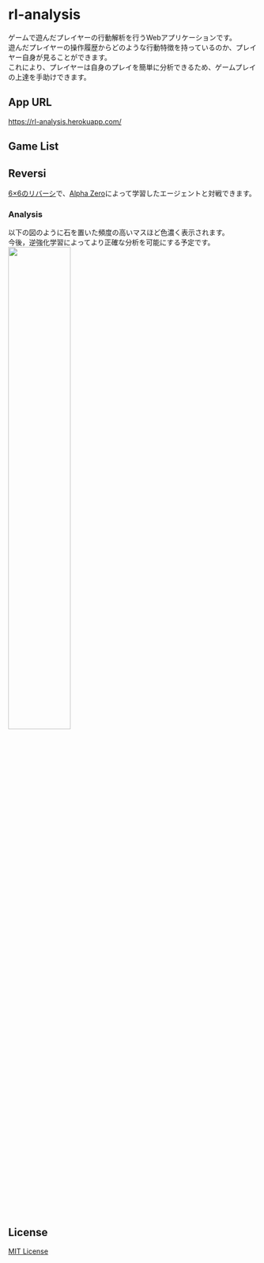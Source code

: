 # rl-analysis 
ゲームで遊んだプレイヤーの行動解析を行うWebアプリケーションです。  
遊んだプレイヤーの操作履歴からどのような行動特徴を持っているのか、プレイヤー自身が見ることができます。  
これにより、プレイヤーは自身のプレイを簡単に分析できるため、ゲームプレイの上達を手助けできます。  

## App URL
https://rl-analysis.herokuapp.com/

## Game List
## Reversi
[6×6のリバーシ](https://github.com/syu013/Reversi)で、[Alpha Zero](https://github.com/syu013/alpha-zero)によって学習したエージェントと対戦できます。  
### Analysis
以下の図のように石を置いた頻度の高いマスほど色濃く表示されます。  
今後，逆強化学習によってより正確な分析を可能にする予定です。  
<img src="https://user-images.githubusercontent.com/40236234/104395998-37367e80-558d-11eb-81b1-6947d65c04d2.png" width="50%" height="50%">

## License
[MIT License](https://github.com/syu013/rl-analysis/blob/master/LICENSE)
